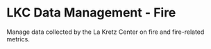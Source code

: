 # LKC Data Management - Fire

Manage data collected by the La Kretz Center on fire and fire-related metrics.
